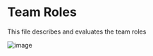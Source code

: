 # Team Roles

This file describes and evaluates the team roles

![image](https://user-images.githubusercontent.com/45073537/117015330-85f95700-ace9-11eb-9db8-eb215b6d19af.png)
